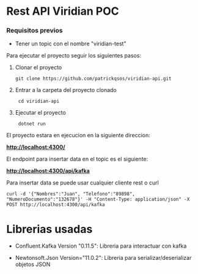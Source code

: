 # Rest API Viridian POC

### Requisitos previos
- Tener un topic con el nombre "viridian-test"

Para ejecutar el proyecto seguir los siguientes pasos:

1. Clonar el proyecto 

	`git clone https://github.com/patrickqsos/viridian-api.git`
2. Entrar a la carpeta del proyecto clonado

	` cd viridian-api`
3. Ejecutar el  proyecto

	` dotnet run`

El proyecto estara en ejecucion en la siguiente direccion:

**[http://localhost:4300/](http://localhost:4300/ "http://localhost:4300/")**

El endpoint para insertar data en el topic es el siguiente:

**[http://localhost:4300/api/kafka](http://localhost:4300/api/kafka "http://localhost:4300/api/kafka")**

Para insertar data se puede usar cualquier cliente rest o curl

`curl -d '{"Nombres":"Juan", "Telefono":"89898", "NumeroDocumento":"132678"}' -H "Content-Type: application/json" -X POST http://localhost:4300/api/kafka
`


# Librerias usadas

- Confluent.Kafka Version "0.11.5": Libreria para interactuar con kafka

- Newtonsoft.Json Version="11.0.2": Libreria para serializar/deserializar objetos JSON